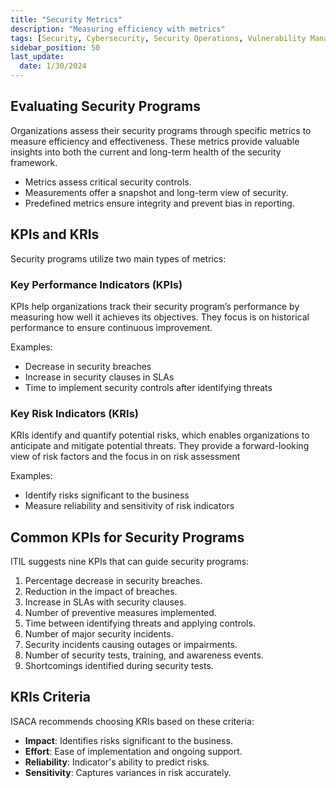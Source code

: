 ```yaml
---
title: "Security Metrics"
description: "Measuring efficiency with metrics"
tags: [Security, Cybersecurity, Security Operations, Vulnerability Management, Security Assessment, Security Testing]
sidebar_position: 50
last_update:
  date: 1/30/2024
---
```



## Evaluating Security Programs

Organizations assess their security programs through specific metrics to measure efficiency and effectiveness. These metrics provide valuable insights into both the current and long-term health of the security framework.

- Metrics assess critical security controls.
- Measurements offer a snapshot and long-term view of security.
- Predefined metrics ensure integrity and prevent bias in reporting.


## KPIs and KRIs 

Security programs utilize two main types of metrics:

### Key Performance Indicators (KPIs)

KPIs help organizations track their security program’s performance by measuring how well it achieves its objectives. They focus is on historical performance to ensure continuous improvement.

Examples:  

- Decrease in security breaches  
- Increase in security clauses in SLAs  
- Time to implement security controls after identifying threats

### Key Risk Indicators (KRIs)

KRIs identify and quantify potential risks, which enables organizations to anticipate and mitigate potential threats. They provide a forward-looking view of risk factors and the focus in on risk assessment

Examples:  

- Identify risks significant to the business  
- Measure reliability and sensitivity of risk indicators

## Common KPIs for Security Programs

ITIL suggests nine KPIs that can guide security programs:

1. Percentage decrease in security breaches.
2. Reduction in the impact of breaches.
3. Increase in SLAs with security clauses.
4. Number of preventive measures implemented.
5. Time between identifying threats and applying controls.
6. Number of major security incidents.
7. Security incidents causing outages or impairments.
8. Number of security tests, training, and awareness events.
9. Shortcomings identified during security tests.


## KRIs Criteria

ISACA recommends choosing KRIs based on these criteria:

- **Impact**: Identifies risks significant to the business.
- **Effort**: Ease of implementation and ongoing support.
- **Reliability**: Indicator's ability to predict risks.
- **Sensitivity**: Captures variances in risk accurately.
